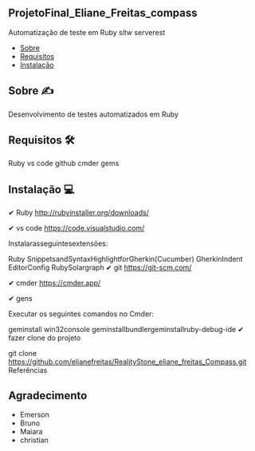 ## ProjetoFinal_Eliane_Freitas_compass
Automatização de teste em Ruby sitw serverest
   * [ Sobre ](#Sobre)
   * [ Requisitos ](#Requisitos)
   * [ Instalação ](#Instalação)
## Sobre ✍
Desenvolvimento de testes automatizados em Ruby

## Requisitos 🛠
Ruby
vs code
github
cmder
gems
## Instalação 💻
✔ Ruby http://rubyinstaller.org/downloads/

✔ vs code https://code.visualstudio.com/

Instalarasseguintesextensões:

Ruby
SnippetsandSyntaxHighlightforGherkin(Cucumber)
GherkinIndent
EditorConfig
RubySolargraph
✔ git https://git-scm.com/

✔ cmder https://cmder.app/

✔ gens

Executar os seguintes comandos no Cmder:

geminstall
win32console
geminstallbundlergeminstallruby-debug-ide
✔ fazer clone do projeto

git clone https://github.com/elianefreitas/RealityStone_eliane_freitas_Compass.git
Referências
## Agradecimento
- Emerson
- Bruno
- Maiara
- christian
